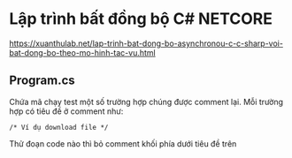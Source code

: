 # Lập trình bất đồng bộ C# NETCORE
https://xuanthulab.net/lap-trinh-bat-dong-bo-asynchronou-c-c-sharp-voi-bat-dong-bo-theo-mo-hinh-tac-vu.html

## Program.cs
Chứa mã chạy test một số trường hợp chúng được comment lại. Mỗi trường hợp có tiêu đề ở comment như:
```
/* Ví dụ download file */
```
Thử đoạn code nào thì bỏ comment khối phía dưới tiêu đề trên